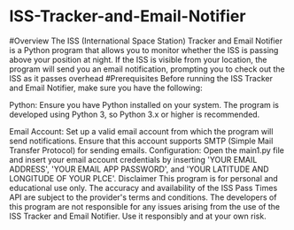 # ISS-Tracker-and-Email-Notifier
#Overview
The ISS (International Space Station) Tracker and Email Notifier is a Python program that allows you to monitor whether the ISS is passing above your position at night. If the ISS is visible from your location, the program will send you an email notification, prompting you to check out the ISS as it passes overhead
#Prerequisites
Before running the ISS Tracker and Email Notifier, make sure you have the following:

Python: Ensure you have Python installed on your system. The program is developed using Python 3, so Python 3.x or higher is recommended.

Email Account: Set up a valid email account from which the program will send notifications. Ensure that this account supports SMTP (Simple Mail Transfer Protocol) for sending emails.
Configuration: Open the main1.py file and insert your email account credentials by inserting 'YOUR EMAIL ADDRESS', 'YOUR EMAIL APP PASSWORD', and 'YOUR LATITUDE AND LONGITUDE OF YOUR PLCE'.
Disclaimer
This program is for personal and educational use only. The accuracy and availability of the ISS Pass Times API are subject to the provider's terms and conditions. The developers of this program are not responsible for any issues arising from the use of the ISS Tracker and Email Notifier. Use it responsibly and at your own risk.
